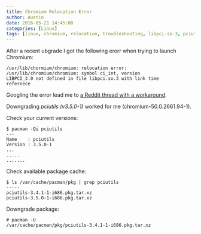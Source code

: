 ```yaml
---
title: Chromium Relocation Error
author: Austin
date: 2016-05-21 14:45:00
categories: [Linux]
tags: [linux, chromium, relocation, troubleshooting, libpci.so.3, pciutils]
---
```


After a recent ubgrade I got the following erorr when 
trying to launch Chromium:

```
/usr/lib/chormium/chromium: relocation error: 
/usr/lib/chromium/chromium: symbol ci_int, version 
LIBPCI_3.0 not defined in file libpci.so.3 with link time 
refernece
```

Googling the error lead me to [a Reddit thread with a 
workaround](https://www.reddit.com/r/archlinux/comments/4kberj/chromium_wont_start_libpciso3_relocation_error/).

Downgrading *pciutils (v3.5.0-1)* worked for me 
(chromium-50.0.2661.94-1).

Check your current versions:

```
$ pacman -Qi pciutils
---
Name	: pciutils
Version	: 3.5.0-1
...
.....
.......
```

Check available package cache:

```
$ ls /var/cache/pacman/pkg | grep pciutils
-----
pciutils-3.4.1-1-i686.pkg.tar.xz
pciutils-3.5.0-1-i686.pkg.tar.xz
```

Downgrade package:

```
# pacman -U 
/var/cache/pacman/pkg/pciutils-3.4.1-1-i686.pkg.tar.xz
```

